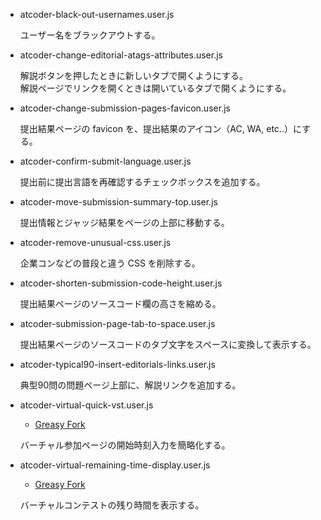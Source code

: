 - atcoder-black-out-usernames.user.js

    ユーザー名をブラックアウトする。

- atcoder-change-editorial-atags-attributes.user.js

    解説ボタンを押したときに新しいタブで開くようにする。  
    解説ページでリンクを開くときは開いているタブで開くようにする。

- atcoder-change-submission-pages-favicon.user.js

    提出結果ページの favicon を、提出結果のアイコン（AC, WA, etc..）にする。

- atcoder-confirm-submit-language.user.js

    提出前に提出言語を再確認するチェックボックスを追加する。

- atcoder-move-submission-summary-top.user.js

    提出情報とジャッジ結果をページの上部に移動する。

- atcoder-remove-unusual-css.user.js

    企業コンなどの普段と違う CSS を削除する。

- atcoder-shorten-submission-code-height.user.js

    提出結果ページのソースコード欄の高さを縮める。

- atcoder-submission-page-tab-to-space.user.js

    提出結果ページのソースコードのタブ文字をスペースに変換して表示する。

- atcoder-typical90-insert-editorials-links.user.js

    典型90問の問題ページ上部に、解説リンクを追加する。

- atcoder-virtual-quick-vst.user.js
    - [Greasy Fork](https://greasyfork.org/ja/scripts/455165-atcoder-virtual-quick-vst)

    バーチャル参加ページの開始時刻入力を簡略化する。

- atcoder-virtual-remaining-time-display.user.js
    - [Greasy Fork](https://greasyfork.org/ja/scripts/456369-atcoder-virtual-remaining-time-display)

    バーチャルコンテストの残り時間を表示する。
